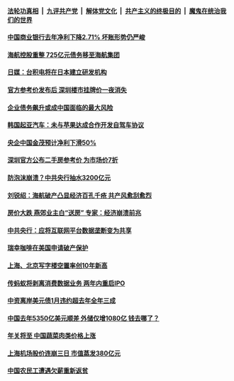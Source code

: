 

####  [法轮功真相](../../../../basic/blob/master/README.md?t=02101201) &nbsp;|&nbsp; [九评共产党](../../../../9ping.md/blob/master/README.md?t=02101201) &nbsp;|&nbsp; [解体党文化](../../../../jtdwh.md/blob/master/README.md?t=02101201)  &nbsp;|&nbsp; [共产主义的终极目的](../../../../gczydzjmd.md/blob/master/README.md?t=02101201) &nbsp;|&nbsp; [魔鬼在统治我们的世界](../../../../mgztzwmdsj.md/blob/master/README.md?t=02101201) 

#### [中国商业银行去年净利下降2.71%  坏账形势仍严峻](../pages/soh7/472811.md?t=02101201) 
#### [海航控股重整  725亿元债务移至海航集团](../pages/soh7/472802.md?t=02101201) 
#### [日媒：台积电将在日本建立研发机构](../pages/soh7/472796.md?t=02101201) 
#### [官方参考价发布后 深圳楼市挂牌价一夜消失](../pages/soh7/472781.md?t=02101201) 
#### [企业债务飙升或成中国面临的最大风险](../pages/soh7/472763.md?t=02101201) 
#### [韩国起亚汽车：未与苹果达成合作开发自驾车协议](../pages/soh7/472463.md?t=02101201) 
#### [央企中国金茂预计净利下滑50% ](../pages/soh7/472445.md?t=02101201) 
#### [深圳官方公布二手房参考价 为市场价7折](../pages/soh7/472427.md?t=02101201) 
#### [防泡沫崩溃？中共央行抽水3200亿元](../pages/soh7/472412.md?t=02101201) 
#### [刘锐绍：海航破产凸显经济百孔千疮 共产风愈刮愈烈](../pages/soh7/472169.md?t=02101201) 
#### [房价大跌 燕郊业主白“送房” 专家：经济崩溃前兆](../pages/soh7/471836.md?t=02101201) 
#### [中共央行：应将互联网平台数据垄断变为共享](../pages/soh7/471452.md?t=02101201) 
#### [瑞幸咖啡在美国申请破产保护](../pages/soh7/471443.md?t=02101201) 
#### [上海、北京写字楼空置率创10年新高](../pages/soh7/471425.md?t=02101201) 
#### [传蚂蚁将剥离消费数据业务 两年内重启IPO](../pages/soh7/471410.md?t=02101201) 
#### [中资离岸美元债1月违约超去年全年三成](../pages/soh7/471119.md?t=02101201) 
#### [中国去年5350亿美元顺差 外储仅增1080亿 钱去哪了？](../pages/soh7/471092.md?t=02101201) 
#### [年关将至 中国蔬菜肉类价格上涨](../pages/soh7/471071.md?t=02101201) 
#### [上海机场股价连崩三日 市值蒸发380亿元](../pages/soh7/470783.md?t=02101201) 
#### [中国农民工遭遇欠薪重新返贫](../pages/soh7/470765.md?t=02101201) 
